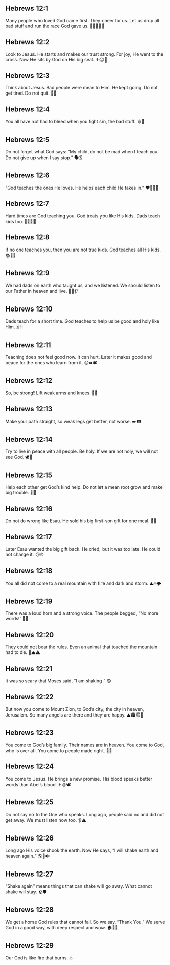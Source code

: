 ## Hebrews 12:1
Many people who loved God came first. They cheer for us. Let us drop all bad stuff and run the race God gave us. 🏃‍♀️🏃‍♂️🎉
## Hebrews 12:2
Look to Jesus. He starts and makes our trust strong. For joy, He went to the cross. Now He sits by God on His big seat. ✝️😊👑
## Hebrews 12:3
Think about Jesus. Bad people were mean to Him. He kept going. Do not get tired. Do not quit. 💪😇
## Hebrews 12:4
You all have not had to bleed when you fight sin, the bad stuff. 🩸🚫
## Hebrews 12:5
Do not forget what God says: “My child, do not be mad when I teach you. Do not give up when I say stop.” 🗣️👂
## Hebrews 12:6
“God teaches the ones He loves. He helps each child He takes in.” ❤️👨‍👧‍👦
## Hebrews 12:7
Hard times are God teaching you. God treats you like His kids. Dads teach kids too. 🧑‍🏫👨‍👧
## Hebrews 12:8
If no one teaches you, then you are not true kids. God teaches all His kids. 📚👧👦
## Hebrews 12:9
We had dads on earth who taught us, and we listened. We should listen to our Father in heaven and live. 🙏🏽👂
## Hebrews 12:10
Dads teach for a short time. God teaches to help us be good and holy like Him. ⏳✨
## Hebrews 12:11
Teaching does not feel good now. It can hurt. Later it makes good and peace for the ones who learn from it. 😣➡️🕊️
## Hebrews 12:12
So, be strong! Lift weak arms and knees. 💪🦵
## Hebrews 12:13
Make your path straight, so weak legs get better, not worse. ➡️🛤️
## Hebrews 12:14
Try to live in peace with all people. Be holy. If we are not holy, we will not see God. 🕊️👀
## Hebrews 12:15
Help each other get God’s kind help. Do not let a mean root grow and make big trouble. 🌱🚫
## Hebrews 12:16
Do not do wrong like Esau. He sold his big first-son gift for one meal. 🍲😞
## Hebrews 12:17
Later Esau wanted the big gift back. He cried, but it was too late. He could not change it. 😢⏰
## Hebrews 12:18
You all did not come to a real mountain with fire and dark and storm. ⛰️🔥🌩️
## Hebrews 12:19
There was a loud horn and a strong voice. The people begged, “No more words!” 📣😣
## Hebrews 12:20
They could not bear the rules. Even an animal that touched the mountain had to die. 🐑⛰️⚠️
## Hebrews 12:21
It was so scary that Moses said, “I am shaking.” 😨
## Hebrews 12:22
But now you come to Mount Zion, to God’s city, the city in heaven, Jerusalem. So many angels are there and they are happy. ⛰️🏙️😇🎉
## Hebrews 12:23
You come to God’s big family. Their names are in heaven. You come to God, who is over all. You come to people made right. 📝💖
## Hebrews 12:24
You come to Jesus. He brings a new promise. His blood speaks better words than Abel’s blood. ✝️🩸🕊️
## Hebrews 12:25
Do not say no to the One who speaks. Long ago, people said no and did not get away. We must listen now too. 👂⚠️
## Hebrews 12:26
Long ago His voice shook the earth. Now He says, “I will shake earth and heaven again.” 🌎🌌🔊
## Hebrews 12:27
“Shake again” means things that can shake will go away. What cannot shake will stay. 🪨🛡️
## Hebrews 12:28
We get a home God rules that cannot fall. So we say, “Thank You.” We serve God in a good way, with deep respect and wow. 🏠🙏✨
## Hebrews 12:29
Our God is like fire that burns. 🔥
